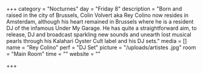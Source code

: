 +++
category = "Nocturnes"
day = "Friday 8"
description = "Born and raised in the city of Brussels, Colin Volvert aka Rey Colino now resides in Amsterdam, although his heart remained in Brussels where he is a resident DJ of the infamous Under My Garage. He has quite a straightforward aim, to release, DJ and broadcast sparkling new sounds and unearth lost musical pearls through his Kalahari Oyster Cult label and his DJ sets."
media = []
name = "Rey Colino"
perf = "DJ Set"
picture = "/uploads/artistes .jpg"
room = "Main Room"
time = ""
website = ""

+++
